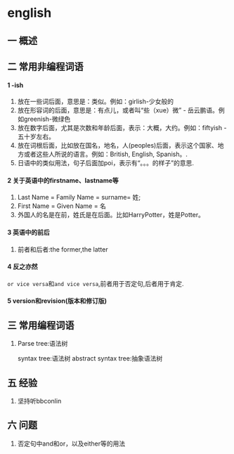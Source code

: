 # english
## 一 概述

## 二 常用非编程词语
#### 1 -ish
1. 放在一些词后面，意思是：类似。例如：girlish-少女般的
2. 放在形容词的后面，意思是：有点儿，或者叫“些（xue）微” - 岳云鹏语。例如greenish-微绿色
3. 放在数字后面，尤其是次数和年龄后面，表示：大概，大约。例如：fiftyish - 五十岁左右。
4. 放在词根后面，比如放在国名，地名，人(peoples)后面，表示这个国家、地方或者这些人所说的语言。例如：British, English, Spanish。.
5. 日语中的类似用法，句子后面加poi，表示有“。。。的样子”的意思.

#### 2 关于英语中的firstname、lastname等
1. Last Name = Family Name = surname= 姓; 
2. First Name = Given Name = 名
3. 外国人的名是在前，姓氏是在后面。比如HarryPotter，姓是Potter。

#### 3 英语中的前后
1. 前者和后者:the former,the latter

#### 4 反之亦然
`or vice versa`和`and vice versa`,前者用于否定句,后者用于肯定.
#### 5 version和revision(版本和修订版)

## 三 常用编程词语
1. Parse tree:语法树

    syntax tree:语法树
    abstract syntax tree:抽象语法树

## 五 经验
1. 坚持听bbconlin

## 六 问题
1. 否定句中and和or，以及either等的用法